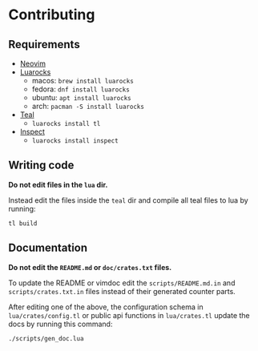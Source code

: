 # Contributing

## Requirements

- [Neovim](https://github.com/neovim/neovim)
- [Luarocks](https://luarocks.org/)
    - macos: `brew install luarocks`
    - fedora: `dnf install luarocks`
    - ubuntu: `apt install luarocks`
    - arch: `pacman -S install luarocks`
- [Teal](https://github.com/teal-language/tl)
    - `luarocks install tl`
- [Inspect](https://github.com/kikito/inspect.lua)
    - `luarocks install inspect`

## Writing code
__Do not edit files in the `lua` dir.__

Instead edit the files inside the `teal` dir
and compile all teal files to lua by running:
```
tl build
```

## Documentation
__Do not edit the `README.md` or `doc/crates.txt` files.__

To update the README or vimdoc edit the `scripts/README.md.in` and
`scripts/crates.txt.in` files instead of their generated counter parts.

After editing one of the above, the configuration schema in
`lua/crates/config.tl` or public api functions in `lua/crates.tl` update the
docs by running this command:
```
./scripts/gen_doc.lua
```

